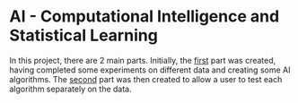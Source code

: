 # AI - Computational Intelligence and Statistical Learning

In this project, there are 2 main parts. 
Initially, the [first](TrainedModels) part was created, having completed some experiments on different data and creating some AI algorithms.
The [second](WebApp) part was then created to allow a user to test each algorithm separately on the data.


